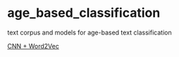 # age_based_classification
text corpus and models for age-based text classification


<a href="https://github.com/yordwynn/urban-waffle">CNN + Word2Vec</a>
